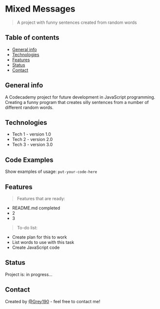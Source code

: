 # Mixed Messages
> A project with funny sentences created from random words

## Table of contents
* [General info](#general-info)
* [Technologies](#technologies)
* [Features](#features)
* [Status](#status)
* [Contact](#contact)

## General info
A Codecademy project for future development in JavaScript programming.
Creating a funny program that creates silly sentences from a number of different random words.

## Technologies
* Tech 1 - version 1.0
* Tech 2 - version 2.0
* Tech 3 - version 3.0

## Code Examples
Show examples of usage:
`put-your-code-here`

## Features
> Features that are ready:
* README.md completed
* 2
* 3

> To-do list:
* Create plan for this to work
* List words to use with this task
* Create JavaScript code

## Status
Project is: in progress...

## Contact
Created by [@Grey190](https://www.flynerd.pl/) - feel free to contact me!
